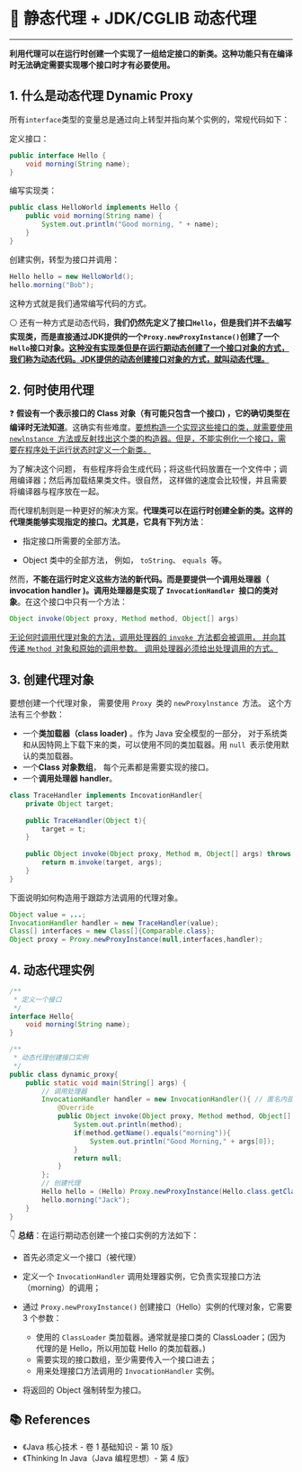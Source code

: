 # 👦 静态代理 + JDK/CGLIB 动态代理

---

**利用代理可以在运行时创建一个实现了一组给定接口的新类。这种功能只有在编译时无法确定需要实现哪个接口时才有必要使用。**

## 1. 什么是动态代理 Dynamic Proxy

所有`interface`类型的变量总是通过向上转型并指向某个实例的，常规代码如下：

定义接口：

```java
public interface Hello {
    void morning(String name);
}
```

编写实现类：

```java
public class HelloWorld implements Hello {
    public void morning(String name) {
        System.out.println("Good morning, " + name);
    }
}
```

创建实例，转型为接口并调用：

```java
Hello hello = new HelloWorld();
hello.morning("Bob");
```

这种方式就是我们通常编写代码的方式。

⚪ 还有一种方式是动态代码，**我们仍然先定义了接口`Hello`，但是我们并不去编写实现类，而是直接通过JDK提供的一个`Proxy.newProxyInstance()`创建了一个`Hello`接口对象。<u>这种没有实现类但是在运行期动态创建了一个接口对象的方式，我们称为动态代码。JDK提供的动态创建接口对象的方式，就叫动态代理。</u>**

## 2. 何时使用代理

❓ **假设有一个表示接口的 Class 对象（有可能只包含一个接口) ，它的确切类型在编译时无法知道**。这确实有些难度。<u>要想构造一个实现这些接口的类，就需要使用 `newlnstance `方法或反射找出这个类的构造器。但是，不能实例化一个接口，需要在程序处于运行状态时定义一个新类。</u> 

为了解决这个问题， 有些程序将会生成代码；将这些代码放置在一个文件中；调用编译器；然后再加载结果类文件。很自然， 这样做的速度会比较慢，并且需要将编译器与程序放在一起。

而代理机制则是一种更好的解决方案。**代理类可以在运行时创建全新的类。这样的代理类能够实现指定的接口。尤其是，它具有下列方法**： 

- 指定接口所需要的全部方法。 

- Object 类中的全部方法， 例如， `toString`、 `equals `等。 

然而，**不能在运行时定义这些方法的新代码。而是要提供一个调用处理器（ invocation handler )。调用处理器是实现了 `InvocationHandler `接口的类对象**。在这个接口中只有一个方法： 

```java
Object invoke(Object proxy, Method method, Object[] args)
```

<u>无论何时调用代理对象的方法，调用处理器的 `invoke `方法都会被调用， 并向其传递 `Method `对象和原始的调用参数。 调用处理器必须给出处理调用的方式。</u>

## 3. 创建代理对象

要想创建一个代理对象， 需要使用 `Proxy `类的 `newProxylnstance `方法。 这个方法有三个参数： 

- 一个**类加载器（class loader)** 。作为 Java 安全模型的一部分， 对于系统类和从因特网上下载下来的类，可以使用不同的类加载器。用 `null `表示使用默认的类加载器。 
- 一个**Class 对象数组**， 每个元素都是需要实现的接口。 
- 一个**调用处理器 handler**。

```java
class TraceHandler implements IncovationHandler{
    private Object target;
    
    public TraceHandler(Object t){
        target = t;
    }
    
    public Object invoke(Object proxy, Method m, Object[] args) throws Throwable{
        return m.invoke(target, args);
    }
}
```

下面说明如何构造用于跟踪方法调用的代理对象。

```java
Object value = ...;
InvocationHandler handler = new TraceHandler(value);
Class[] interfaces = new Class[]{Comparable.class};
Object proxy = Proxy.newProxyInstance(null,interfaces,handler);
```

## 4. 动态代理实例

```java
/**
 * 定义一个接口
 */
interface Hello{
    void morning(String name);
}

/**
 * 动态代理创建接口实例
 */
public class dynamic_proxy{
    public static void main(String[] args) {
        // 调用处理器
        InvocationHandler handler = new InvocationHandler(){ // 匿名内部类
            @Override
            public Object invoke(Object proxy, Method method, Object[] args) throws Throwable {
                System.out.println(method);
                if(method.getName().equals("morning")){
                    System.out.println("Good Morning," + args[0]);
                }
                return null;
            }
        };
        // 创建代理
        Hello hello = (Hello) Proxy.newProxyInstance(Hello.class.getClassLoader(), new Class[]{Hello.class}, handler);
        hello.morning("Jack");
    }
}
```

👇 **总结**：在运行期动态创建一个接口实例的方法如下：

- 首先必须定义一个接口（被代理）
- 定义一个 `InvocationHandler` 调用处理器实例，它负责实现接口方法（morning）的调用；
- 通过 `Proxy.newProxyInstance()` 创建接口（Hello）实例的代理对象，它需要 3 个参数：
  - 使用的 `ClassLoader` 类加载器。通常就是接口类的 ClassLoader；(因为代理的是 Hello，所以用加载 Hello 的类加载器。)
  - 需要实现的接口数组，至少需要传入一个接口进去；
  - 用来处理接口方法调用的 `InvocationHandler` 实例。

- 将返回的 Object 强制转型为接口。

## 📚 References

- 《Java 核心技术 - 卷 1 基础知识 - 第 10 版》
- 《Thinking In Java（Java 编程思想）- 第 4 版》